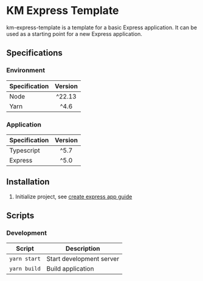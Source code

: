 # KM Express Template

km-express-template is a template for a basic Express application. It can be 
used as a starting point for a new Express application.

## Specifications

### Environment

| Specification | Version |
|---------------|:-------:|
| Node          | ^22.13  |
| Yarn          |  ^4.6   |

### Application

| Specification | Version |
|---------------|:-------:|
| Typescript    |  ^5.7   |
| Express       |  ^5.0   |


## Installation

1. Initialize project, see [create express app guide](./docs/installations/create-express-app.md)


## Scripts

### Development

| Script       | Description              |
|--------------|--------------------------|
| `yarn start` | Start development server |
| `yarn build` | Build application        |


